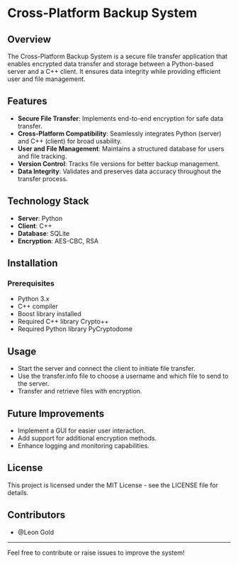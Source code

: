 # Cross-Platform Backup System

## Overview
The Cross-Platform Backup System is a secure file transfer application that enables encrypted data transfer and storage between a Python-based server and a C++ client. It ensures data integrity while providing efficient user and file management.

## Features
- **Secure File Transfer**: Implements end-to-end encryption for safe data transfer.
- **Cross-Platform Compatibility**: Seamlessly integrates Python (server) and C++ (client) for broad usability.
- **User and File Management**: Maintains a structured database for users and file tracking.
- **Version Control**: Tracks file versions for better backup management.
- **Data Integrity**: Validates and preserves data accuracy throughout the transfer process.

## Technology Stack
- **Server**: Python
- **Client**: C++
- **Database**: SQLite
- **Encryption**: AES-CBC, RSA

## Installation
### Prerequisites
- Python 3.x
- C++ compiler
- Boost library installed
- Required C++ library Crypto++
- Required Python library PyCryptodome

## Usage
- Start the server and connect the client to initiate file transfer.
- Use the transfer.info file to choose a username and which file to send to the server.
- Transfer and retrieve files with encryption.

## Future Improvements
- Implement a GUI for easier user interaction.
- Add support for additional encryption methods.
- Enhance logging and monitoring capabilities.

## License
This project is licensed under the MIT License - see the LICENSE file for details.

## Contributors
- @Leon Gold

---
Feel free to contribute or raise issues to improve the system!

